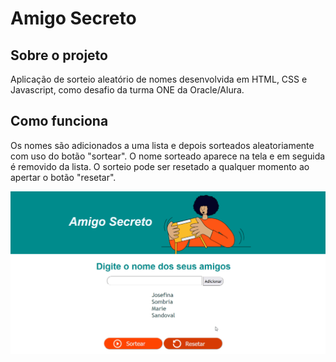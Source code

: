 # Amigo Secreto #

## Sobre o projeto ##

Aplicação de sorteio aleatório de nomes desenvolvida em HTML, CSS e Javascript, como desafio da turma ONE da Oracle/Alura.

## Como funciona ##

Os nomes são adicionados a uma lista e depois sorteados aleatoriamente com uso do botão "sortear". O nome sorteado aparece na tela e em seguida é removido da lista. O sorteio pode ser resetado a qualquer momento ao apertar o botão "resetar".

<img src="img/site-amigo-secreto.gif">
